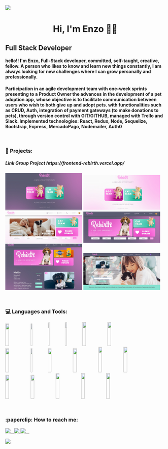![](https://www.wallpapertip.com/wmimgs/54-545843_graphic-design.jpg)
<h1 align="center">
Hi, I'm Enzo 👋🏻
</h1>
<h2>
Full Stack Developer 
</h2>
<h4>
hello!! I'm Enzo, Full-Stack developer, committed, self-taught, creative, fellow. A person who likes to know and learn new things constantly, I am always looking for new challenges where I can grow personally and professionally.
</h4>
<h4>
Participation in an agile development team with one-week sprints presenting to a Product Owner the advances in the development of a pet adoption app, whose objective is to facilitate communication between users who wish to both give up and adopt pets. with functionalities such as CRUD, Auth, integration of payment gateways (to make donations to pets), through version control with GIT/GITHUB, managed with Trello and Slack.
Implemented technologies: React, Redux, Node, Sequelize, Bootstrap, Express, MercadoPago, Nodemailer, Auth0
</h4>
&nbsp;&nbsp;
<h3> 🚀 Projects: </h3>
<h5>Link Group Project https://frontend-rebirth.vercel.app/</h5>
<p>
<code><img width="48%" height="50%" src="https://github.com/Enzosanchezz/Enzosanchezz/blob/3fd71f64c4cba8d7aae92e5cfc9c8d47e58d5fe8/screen%20landing.png"></code>
<code><img width="48%" height="50%" src="https://github.com/Enzosanchezz/Enzosanchezz/blob/3fd71f64c4cba8d7aae92e5cfc9c8d47e58d5fe8/screnn%20landing%20claro.png"></code>
<code><img width="48%" height="50%" src="https://github.com/Enzosanchezz/Enzosanchezz/blob/3fd71f64c4cba8d7aae92e5cfc9c8d47e58d5fe8/screen%20header%20claro.png"></code>
<code><img width="48%" height="50%" src="https://github.com/Enzosanchezz/Enzosanchezz/blob/3fd71f64c4cba8d7aae92e5cfc9c8d47e58d5fe8/screen%20header.png"></code>
<code><img width="48%" height="50%" src="https://github.com/Enzosanchezz/Enzosanchezz/blob/3fd71f64c4cba8d7aae92e5cfc9c8d47e58d5fe8/screen%20detail.png"></code>
<code><img width="48%" height="50%" src="https://github.com/Enzosanchezz/Enzosanchezz/blob/3fd71f64c4cba8d7aae92e5cfc9c8d47e58d5fe8/screen%20donation.png"></code>
</p>
&nbsp;&nbsp;
<h3> 💻 Languages and Tools: </h3>

<p>
  <code><img width="15%" height="70px" src="https://cdn.iconscout.com/icon/free/png-256/javascript-2752148-2284965.png"></code>
  <code><img width="10%" height="70px" src="https://cdn-icons-png.flaticon.com/512/1216/1216733.png"></code>
  <code><img width="10%" height="75px" src="https://cdn-icons-png.flaticon.com/512/5968/5968242.png"></code>
  <code><img width="10%" height="75px" src="https://i.pinimg.com/originals/6b/a5/e8/6ba5e8c2a205b64cbfdf5b25bd9e4c22.png"></code>
  <code><img width="15%" height="75px" src="https://freepikpsd.com/file/2019/10/bootstrap-icon-png-2.png"></code>
  <code><img width="15%" height="75px" src="https://qreat.tech/wp-content/uploads/2022/05/reactjs-thumb.jpg"></code>
   <br />
  <code><img width="15%" height="75px" src="https://miro.medium.com/max/312/1*SRL22ADht1NU4LXUeU4YVg.png"></code>
  <code><img width="10%" height="75px" src="https://the-guild.dev/blog-assets/nodejs-esm/nodejs_logo.png"></code>
  <code><img width="15%" height="75px" src="https://manticore-labs.com/wp-content/uploads/2019/02/express.png"></code>
  <code><img width="15%" height="75px" src="https://cdn.icon-icons.com/icons2/2415/PNG/512/postgresql_original_wordmark_logo_icon_146392.png"></code>
  <code><img width="15%" height="80px" src="https://icons-for-free.com/iconfiles/png/512/sequelize+original+wordmark-1324760571504800502.png"></code>
  <code><img width="15%" height="80px" src="https://i0.wp.com/community.nodemailer.com/wp-content/uploads/2015/10/n2-2.png?fit=422%2C360&ssl=1"></code>
  <br />
  <code><img width="15%" height="75px" src="https://100seguro.com.ar/wp-content/uploads/2020/07/auth0-logo-whitebg.png"></code>
  <code><img width="15%" height="75px" src="https://1000marcas.net/wp-content/uploads/2020/02/GitHub-logo-1.jpg"></code>
  <code><img width="15%" height="80px" src="https://www.freelogovectors.net/svg05/heroku-logo.svg"></code>
  <code><img width="15%" height="80px" src="https://www.svgrepo.com/show/354512/vercel.svg"></code>
  <code><img width="15%" height="80px" src="https://www.actualidadiphone.com/wp-content/uploads/2018/03/Trello-830x400.jpg"></code>
  <br />
</p>
&nbsp;&nbsp;
<h3>:paperclip: How to reach me: </h3>
<span >
<a href="https://www.linkedin.com/in/enzogsanchezdeveloper/" ><img width="5%" src="https://upload.wikimedia.org/wikipedia/commons/thumb/c/ca/LinkedIn_logo_initials.png/640px-LinkedIn_logo_initials.png"> &nbsp;
<a href="mailto:enzosanchez771@gmail.com" ><img width="5%" src="https://cdn-icons-png.flaticon.com/512/5968/5968534.png">
 <a href="https://wa.me/+5493855049632" ><img width="7%" src="https://www.freepnglogos.com/uploads/whatsapp-logo-light-green-png-0.png">
</span>
&nbsp;&nbsp;
  <p>
     <a href="https://visitcount.itsvg.in">
      <img src="https://visitcount.itsvg.in/api?id=enzosanchezz&label=Profile%20Views&color=6&icon=3&pretty=true" />
    </a>
  </p>
